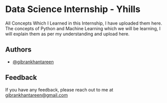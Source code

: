 # Data Science Internship - Yhills

All Concepts Which I Learned in this Internship, I have uploaded them here. The concepts of Python and Machine Learning which we will be learning, I will explain them as per my understanding and upload here. 
## Authors

- [@gibrankhantareen](https://www.github.com/gibrankhantareen)


## Feedback

If you have any feedback, please reach out to me at gibrankhantareen@gmail.com
